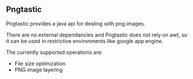 ## Pngtastic


Pngtastic provides a java api for dealing with png images.

There are no external dependancies and Pngtastic does not rely on awt, so it can be used in restrictive environments like google app engine.

The currently supported operations are:

* File size optimization
* PNG image layering  

